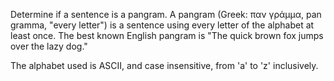 Determine if a sentence is a pangram. A pangram (Greek: παν γράμμα, pan gramma,
"every letter") is a sentence using every letter of the alphabet at least once.
The best known English pangram is "The quick brown fox jumps over the lazy
dog."

The alphabet used is ASCII, and case insensitive, from 'a' to 'z'
inclusively.
